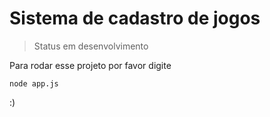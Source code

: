 <h1>  Sistema de cadastro de jogos </h1>

> Status  em desenvolvimento

Para rodar esse projeto por favor digite 
```
node app.js
```
:)